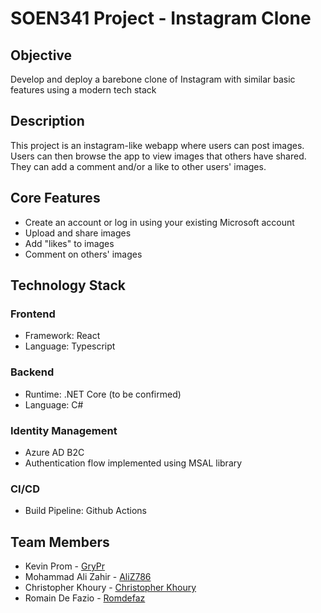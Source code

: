 # SOEN341 Project - Instagram Clone

## Objective
Develop and deploy a barebone clone of Instagram with similar basic features using a modern tech stack

## Description
This project is an instagram-like webapp where users can post images. Users can then browse the app to view images that others have shared. They can add a comment and/or a like to other users' images.

## Core Features
* Create an account or log in using your existing Microsoft account
* Upload and share images
* Add "likes" to images
* Comment on others' images

## Technology Stack

### Frontend
* Framework: React
* Language: Typescript

### Backend
* Runtime: .NET Core (to be confirmed)
* Language: C#

### Identity Management
* Azure AD B2C
* Authentication flow implemented using MSAL library

### CI/CD
* Build Pipeline: Github Actions

## Team Members
* Kevin Prom - [GryPr](https://github.com/GryPr)
* Mohammad Ali Zahir - [AliZ786](https://github.com/AliZ786)
* Christopher Khoury - [Christopher Khoury](https://github.com/ChristopherKhoury)
* Romain De Fazio - [Romdefaz](https://github.com/Romdefaz)